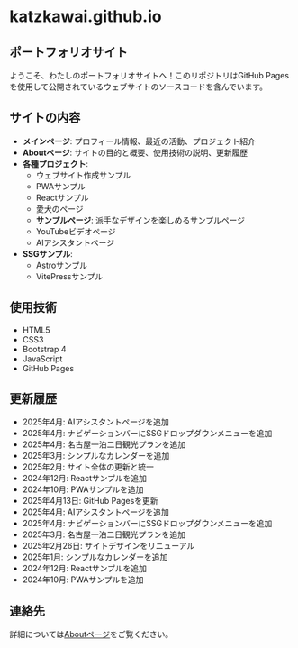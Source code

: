 # katzkawai.github.io

## ポートフォリオサイト

ようこそ、わたしのポートフォリオサイトへ！このリポジトリはGitHub Pagesを使用して公開されているウェブサイトのソースコードを含んでいます。

## サイトの内容

- **メインページ**: プロフィール情報、最近の活動、プロジェクト紹介
- **Aboutページ**: サイトの目的と概要、使用技術の説明、更新履歴
- **各種プロジェクト**:
  - ウェブサイト作成サンプル
  - PWAサンプル
  - Reactサンプル
  - 愛犬のページ
  - **サンプルページ**: 派手なデザインを楽しめるサンプルページ
  - YouTubeビデオページ
  - AIアシスタントページ
- **SSGサンプル**:
  - Astroサンプル
  - VitePressサンプル

## 使用技術

- HTML5
- CSS3
- Bootstrap 4
- JavaScript
- GitHub Pages

## 更新履歴
- 2025年4月: AIアシスタントページを追加
- 2025年4月: ナビゲーションバーにSSGドロップダウンメニューを追加
- 2025年4月: 名古屋一泊二日観光プランを追加
- 2025年3月: シンプルなカレンダーを追加
- 2025年2月: サイト全体の更新と統一
- 2024年12月: Reactサンプルを追加
- 2024年10月: PWAサンプルを追加
- 2025年4月13日: GitHub Pagesを更新
- 2025年4月: AIアシスタントページを追加
- 2025年4月: ナビゲーションバーにSSGドロップダウンメニューを追加
- 2025年3月: 名古屋一泊二日観光プランを追加
- 2025年2月26日: サイトデザインをリニューアル
- 2025年1月: シンプルなカレンダーを追加
- 2024年12月: Reactサンプルを追加
- 2024年10月: PWAサンプルを追加

## 連絡先

詳細については[Aboutページ](about.html)をご覧ください。

